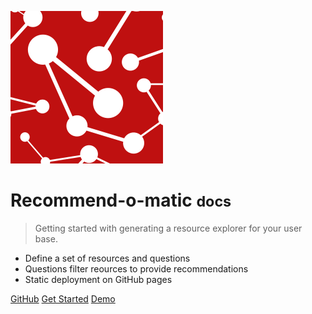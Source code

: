 ![logo](_img/SRCC-square-red.png)

# Recommend-o-matic <small>docs</small>

> Getting started with generating a resource explorer for your user base.

- Define a set of resources and questions
- Questions filter reources to provide recommendations
- Static deployment on GitHub pages


<style>
section.cover .cover-main > p:last-child a:last-child {
    background-color: var(--theme-color, #ec9595);
    color: #fff;
}

section.cover .cover-main>p:last-child a {
    border: 1px solid #e95b43 !important;
    color: white !important;
}

.cover {
    background: linear-gradient(to left bottom, hsl(0, 64.3%, 69.2%) 0%,hsl(0, 72.1%, 57.8%) 100%) !important;
    color: white;
}

.cover-main span {
    color: whitesmoke !important;
}
</style>

[GitHub](https://github.com/stanford-rc/recommend-o-matic/)
[Get Started](#recommend-o-matic)
[Demo](https://stanford-rc.github.io/recommend-o-matic/demo/)
